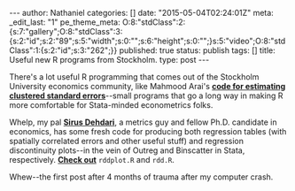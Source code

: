 --- author: Nathaniel categories: \[\] date: "2015-05-04T02:24:01Z"
meta: \_edit\_last: "1" pe\_theme\_meta:
O:8:"stdClass":2:{s:7:"gallery";O:8:"stdClass":3:{s:2:"id";s:2:"89";s:5:"width";s:0:"";s:6:"height";s:0:"";}s:5:"video";O:8:"stdClass":1:{s:2:"id";s:3:"262";}}
published: true status: publish tags: \[\] title: Useful new R programs
from Stockholm. type: post ---

There's a lot useful R programming that comes out of the Stockholm
University economics community, like Mahmood Arai's **[code for
estimating clustered standard
errors](http://www.ne.su.se/polopoly_fs/1.216115.1426234213!/menu/standard/file/clustering1.pdf "Cluster-robust standard errors using R")**--small
programs that go a long way in making R more comfortable for
Stata-minded econometrics folks.

Whelp, my pal **[Sirus
Dehdari](https://sites.google.com/site/sirusddari/r)**, a metrics guy
and fellow Ph.D. candidate in economics, has some fresh code for
producing both regression tables (with spatially correlated errors and
other useful stuff) and regression discontinuity plots--in the vein of
Outreg and Binscatter in Stata, respectively. [**Check
out**](https://sites.google.com/site/sirusddari/r) `rddplot.R`
and `rdd.R`.

Whew--the first post after 4 months of trauma after my computer crash.
